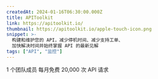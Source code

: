 ```yaml
---
createdAt: 2024-01-16T06:30:00.000Z
title: APIToolkit
link: https://apitoolkit.io/
thumbnail: https://apitoolkit.io/apple-touch-icon.png
snippet: >-
  构建和维护您的 API，减少停机时间、减少支持工单、
  加快解决时间并始终掌握 API 的最新见解
tags: ["API", "监控"]
---
```

1 个团队成员
每月免费 20,000 次 API 请求